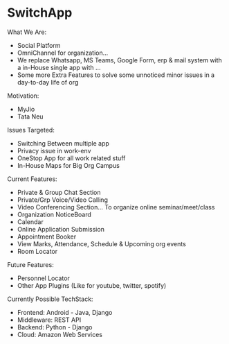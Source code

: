 # SwitchApp

What We Are:
- Social Platform
- OmniChannel for organization...
- We replace Whatsapp, MS Teams, Google Form, erp & mail system with a in-House single app with ...
- Some more Extra Features to solve some unnoticed minor issues in a day-to-day life of org

Motivation: 
- MyJio
- Tata Neu

Issues Targeted:
- Switching Between multiple app
- Privacy issue in work-env
- OneStop App for all work related stuff
- In-House Maps for Big Org Campus

Current Features:
- Private & Group Chat Section
- Private/Grp Voice/Video Calling
- Video Conferencing Section... To organize online seminar/meet/class
- Organization NoticeBoard
- Calendar
- Online Application Submission
- Appointment Booker
- View Marks, Attendance, Schedule & Upcoming org events
- Room Locator

Future Features:
- Personnel Locator
- Other App Plugins (Like for youtube, twitter, spotify)

Currently Possible TechStack:
- Frontend: Android - Java, Django
- Middleware: REST API
- Backend: Python - Django
- Cloud: Amazon Web Services
